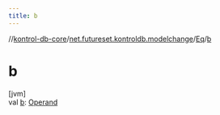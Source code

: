 ```yaml
---
title: b
---
```

//[kontrol-db-core](../../../index.html)/[net.futureset.kontroldb.modelchange](../index.html)/[Eq](index.html)/[b](b.html)



# b



[jvm]\
val [b](b.html): [Operand](../-operand/index.html)




